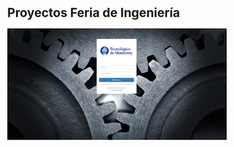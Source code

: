 # Proyectos Feria de Ingeniería

![Feria Ingenieria Tec](https://raw.githubusercontent.com/gilbertosg/feria-ingenieria/master/public/img/feriaTec.png)
